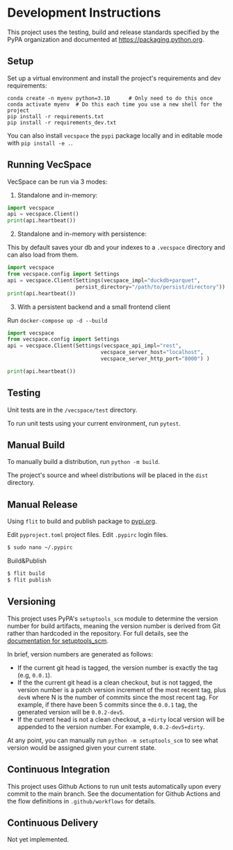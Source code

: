 # Development Instructions

This project uses the testing, build and release standards specified
by the PyPA organization and documented at
https://packaging.python.org.

## Setup

Set up a virtual environment and install the project's requirements
and dev requirements:

```
conda create -n myenv python=3.10      # Only need to do this once
conda activate myenv  # Do this each time you use a new shell for the project
pip install -r requirements.txt
pip install -r requirements_dev.txt 
```

You can also install `vecspace` the `pypi` package locally and in editable mode with `pip install -e .`. 

## Running VecSpace

VecSpace can be run via 3 modes:
1. Standalone and in-memory:
```python
import vecspace
api = vecspace.Client()
print(api.heartbeat())
```

2. Standalone and in-memory with persistence:

This by default saves your db and your indexes to a `.vecspace` directory and can also load from them. 
```python
import vecspace
from vecspace.config import Settings
api = vecspace.Client(Settings(vecspace_impl="duckdb+parquet", 
                      persist_directory="/path/to/persist/directory"))
print(api.heartbeat())
```


3. With a persistent backend and a small frontend client

Run `docker-compose up -d --build`
```python
import vecspace
from vecspace.config import Settings
api = vecspace.Client(Settings(vecspace_api_impl="rest",
                              vecspace_server_host="localhost",
                              vecspace_server_http_port="8000") )

print(api.heartbeat())
```

## Testing

Unit tests are in the `/vecspace/test` directory.

To run unit tests using your current environment, run `pytest`.

## Manual Build

To manually build a distribution, run `python -m build`.

The project's source and wheel distributions will be placed in the `dist` directory.

## Manual Release
Using `flit` to build and publish package to [pypi.org](https://pypi.org).

Edit `pyproject.toml` project files.
Edit `.pypirc` login files.
```bash
$ sudo nano ~/.pypirc
```
Build&Publish

```bash
$ flit build
$ flit publish
```




## Versioning

This project uses PyPA's `setuptools_scm` module to determine the
version number for build artifacts, meaning the version number is
derived from Git rather than hardcoded in the repository. For full
details, see the
[documentation for setuptools_scm](https://github.com/pypa/setuptools_scm/).

In brief, version numbers are generated as follows:

- If the current git head is tagged, the version number is exactly the
  tag (e.g, `0.0.1`).
- If the the current git head is a clean checkout, but is not tagged,
  the version number is a patch version increment of the most recent
  tag, plus `devN` where N is the number of commits since the most
  recent tag. For example, if there have been 5 commits since the
  `0.0.1` tag, the generated version will be `0.0.2-dev5`.
- If the current head is not a clean checkout, a `+dirty` local
  version will be appended to the version number. For example,
  `0.0.2-dev5+dirty`.

At any point, you can manually run `python -m setuptools_scm` to see
what version would be assigned given your current state.

## Continuous Integration

This project uses Github Actions to run unit tests automatically upon
every commit to the main branch. See the documentation for Github
Actions and the flow definitions in `.github/workflows` for details.

## Continuous Delivery

Not yet implemented.
